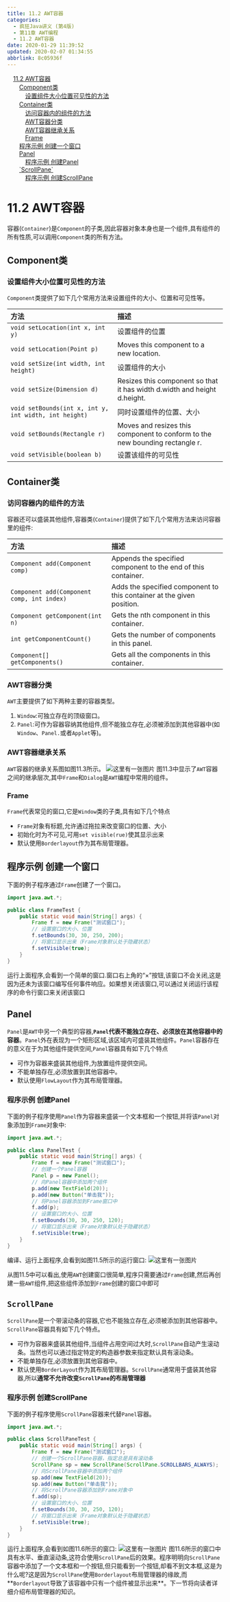 ```yaml
---
title: 11.2 AWT容器
categories: 
  - 疯狂Java讲义 (第4版)
  - 第11章 AWT编程
  - 11.2 AWT容器
date: 2020-01-29 11:39:52
updated: 2020-02-07 01:34:55
abbrlink: 8c05936f
---
```

<div id='my_toc'><a href="/JavaReadingNotes/8c05936f/#11-2-AWT容器" class="header_1">11.2 AWT容器</a>&nbsp;<br><a href="/JavaReadingNotes/8c05936f/#Component类" class="header_2">Component类</a>&nbsp;<br><a href="/JavaReadingNotes/8c05936f/#设置组件大小位置可见性的方法" class="header_3">设置组件大小位置可见性的方法</a>&nbsp;<br><a href="/JavaReadingNotes/8c05936f/#Container类" class="header_2">Container类</a>&nbsp;<br><a href="/JavaReadingNotes/8c05936f/#访问容器内的组件的方法" class="header_3">访问容器内的组件的方法</a>&nbsp;<br><a href="/JavaReadingNotes/8c05936f/#AWT容器分类" class="header_3">AWT容器分类</a>&nbsp;<br><a href="/JavaReadingNotes/8c05936f/#AWT容器继承关系" class="header_3">AWT容器继承关系</a>&nbsp;<br><a href="/JavaReadingNotes/8c05936f/#Frame" class="header_3">Frame</a>&nbsp;<br><a href="/JavaReadingNotes/8c05936f/#程序示例-创建一个窗口" class="header_2">程序示例 创建一个窗口</a>&nbsp;<br><a href="/JavaReadingNotes/8c05936f/#Panel" class="header_2">Panel</a>&nbsp;<br><a href="/JavaReadingNotes/8c05936f/#程序示例-创建Panel" class="header_3">程序示例 创建Panel</a>&nbsp;<br><a href="/JavaReadingNotes/8c05936f/#-ScrollPane" class="header_2">`ScrollPane`</a>&nbsp;<br><a href="/JavaReadingNotes/8c05936f/#程序示例-创建ScrollPane" class="header_3">程序示例 创建ScrollPane</a>&nbsp;<br></div>
<style>.header_1{margin-left: 1em;}.header_2{margin-left: 2em;}.header_3{margin-left: 3em;}.header_4{margin-left: 4em;}.header_5{margin-left: 5em;}.header_6{margin-left: 6em;}</style>
<!--more-->
<script>if (navigator.platform.search('arm')==-1){document.getElementById('my_toc').style.display = 'none';}var e,p = document.getElementsByTagName('p');while (p.length>0) {e = p[0];e.parentElement.removeChild(e);}</script>

<!--end-->
# 11.2 AWT容器
容器(`Container`)是`Component`的子类,因此容器对象本身也是一个组件,具有组件的所有性质,可以调用`Component`类的所有方法。
## Component类
### 设置组件大小位置可见性的方法
`Component`类提供了如下几个常用方法来设置组件的大小、位置和可见性等。

|方法|描述|
|:--|:--|
|`void setLocation(int x, int y)`|设置组件的位置|
|`void setLocation(Point p)`|Moves this component to a new location.|
|`void setSize(int width, int height)`|设置组件的大小|
|`void setSize(Dimension d)`|Resizes this component so that it has width d.width and height d.height.|
|`void setBounds(int x, int y, int width, int height)`|同时设置组件的位置、大小|
|`void setBounds(Rectangle r)`|Moves and resizes this component to conform to the new bounding rectangle r.|
|`void setVisible(boolean b)`|设置该组件的可见性|

## Container类
### 访问容器内的组件的方法
容器还可以盛装其他组件,容器类(`Container`)提供了如下几个常用方法来访问容器里的组件:

|方法|描述|
|:--|:--|
|`Component add(Component comp)`|Appends the specified component to the end of this container.|
|`Component add(Component comp, int index)`|Adds the specified component to this container at the given position.|
|`Component getComponent(int n)`|Gets the nth component in this container.|
|`int getComponentCount()`|Gets the number of components in this panel.|
|`Component[] getComponents()`|Gets all the components in this container.|

### AWT容器分类
`AWT`主要提供了如下两种主要的容器类型。
1. `Window`:可独立存在的顶级窗口。
2. `Panel`:可作为容器容纳其他组件,但不能独立存在,必须被添加到其他容器中(如`Window`、`Panel.`或者`Applet`等)。

### AWT容器继承关系
`AWT`容器的继承关系图如图11.3所示。
![这里有一张图片](https://raw.githubusercontent.com/lanlan2017/images/master/CrazyJavaHandout4/Chapter11/Figure11.3/1.png)
图11.3中显示了`AWT`容器之间的继承层次,其中`Frame`和`Dialog`是`AWT`编程中常用的组件。

### Frame
`Frame`代表常见的窗口,它是`Window`类的子类,具有如下几个特点
- `Frame`对象有标题,允许通过拖拉来改变窗口的位置、大小
- 初始化时为不可见,可用`set visible(rue)`使其显示出来
- 默认使用`Borderlayout`作为其布局管理器。

## 程序示例 创建一个窗口
下面的例子程序通过`Frame`创建了一个窗口。
```java
import java.awt.*;

public class FrameTest {
    public static void main(String[] args) {
        Frame f = new Frame("测试窗口");
        // 设置窗口的大小、位置
        f.setBounds(30, 30, 250, 200);
        // 将窗口显示出来（Frame对象默认处于隐藏状态）
        f.setVisible(true);
    }
}
```
运行上面程序,会看到一个简单的窗口.窗口右上角的“×”按钮,该窗口不会关闭,这是因为还未为该窗口编写任何事件响应。如果想关闭该窗口,可以通过关闭运行该程序的命令行窗口来关闭该窗口
## Panel
`Panel`是`AWT`中另一个典型的容器,**`Panel`代表不能独立存在、必须放在其他容器中的容器**。`Panel`外在表现为一个矩形区域,该区域内可盛装其他组件。`Panel`容器存在的意义在于为其他组件提供空间,`Panel`容器具有如下几个特点
- 可作为容器来盛装其他组件,为放置组件提供空间。
- 不能单独存在,必须放置到其他容器中。
- 默认使用`FlowLayout`作为其布局管理器。

### 程序示例 创建Panel
下面的例子程序使用`Panel`作为容器来盛装一个文本框和一个按钮,并将该`Panel`对象添加到`Frame`对象中:
```java
import java.awt.*;

public class PanelTest {
    public static void main(String[] args) {
        Frame f = new Frame("测试窗口");
        // 创建一个Panel容器
        Panel p = new Panel();
        // 向Panel容器中添加两个组件
        p.add(new TextField(20));
        p.add(new Button("单击我"));
        // 将Panel容器添加到Frame窗口中
        f.add(p);
        // 设置窗口的大小、位置
        f.setBounds(30, 30, 250, 120);
        // 将窗口显示出来（Frame对象默认处于隐藏状态）
        f.setVisible(true);
    }
}
```
编译、运行上面程序,会看到如图11.5所示的运行窗口:
![这里有一张图片](https://raw.githubusercontent.com/lanlan2017/images/master/CrazyJavaHandout4/Chapter11/Figure11.3/2.png)

从图11.5中可以看出,使用`AWT`创建窗口很简单,程序只需要通过`Frame`创建,然后再创建一些`AWT`组件,把这些组件添加到`Frame`创建的窗口中即可
## `ScrollPane`
`ScrollPane`是一个带滚动条的容器,它也不能独立存在,必须被添加到其他容器中。`ScrollPane`容器具有如下几个特点。
- 可作为容器来盛装其他组件,当组件占用空间过大时,`ScrollPane`自动产生滚动条。当然也可以通过指定特定的构造器参数来指定默认具有滚动条。
- 不能单独存在,必须放置到其他容器中。
- 默认使用`BorderLayout`作为其布局管理器。`ScrollPane`通常用于盛装其他容器,所以**通常不允许改变`ScrollPane`的布局管理器**

### 程序示例 创建ScrollPane
下面的例子程序使用`ScrollPane`容器来代替`Panel`容器。
```java
import java.awt.*;

public class ScrollPaneTest {
    public static void main(String[] args) {
        Frame f = new Frame("测试窗口");
        // 创建一个ScrollPane容器，指定总是具有滚动条
        ScrollPane sp = new ScrollPane(ScrollPane.SCROLLBARS_ALWAYS);
        // 向ScrollPane容器中添加两个组件
        sp.add(new TextField(20));
        sp.add(new Button("单击我"));
        // 将ScrollPane容器添加到Frame对象中
        f.add(sp);
        // 设置窗口的大小、位置
        f.setBounds(30, 30, 250, 120);
        // 将窗口显示出来（Frame对象默认处于隐藏状态）
        f.setVisible(true);
    }
}
```
运行上面程序,会看到如图11.6所示的窗口:
![这里有一张图片](https://raw.githubusercontent.com/lanlan2017/images/master/CrazyJavaHandout4/Chapter11/Figure11.3/3.png)
图11.6所示的窗口中具有水平、垂直滚动条,这符合使用`ScrollPane`后的效果。程序明明向`ScrollPane`容器中添加了一个文本框和一个按钮,但只能看到一个按钮,却看不到文本框,这是为什么呢?这是因为`ScrollPane`使用`Borderlayout`布局管理器的缘故,而**`Borderlayout`导致了该容器中只有一个组件被显示出来**。下一节将向读者详细介绍布局管理器的知识。






<!-- CrazyJavaHandout4/Chapter11/Figure11.3/ -->
